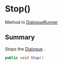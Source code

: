 # Stop()

Method in [DialogueRunner](./)

## Summary

Stops the [Dialogue](yarn.unity.dialoguerunner.dialogue.md) .

```csharp
public void Stop()
```
